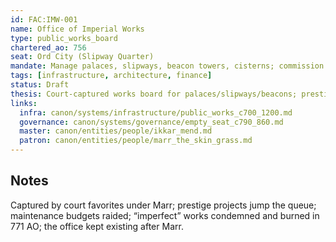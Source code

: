 ```yaml
---
id: FAC:IMW-001
name: Office of Imperial Works
type: public_works_board
chartered_ao: 756
seat: Ord City (Slipway Quarter)
mandate: Manage palaces, slipways, beacon towers, cisterns; commission architectural works.
tags: [infrastructure, architecture, finance]
status: Draft
thesis: Court-captured works board for palaces/slipways/beacons; prestige projects crowd out maintenance in Marr years.
links:
  infra: canon/systems/infrastructure/public_works_c700_1200.md
  governance: canon/systems/governance/empty_seat_c790_860.md
  master: canon/entities/people/ikkar_mend.md
  patron: canon/entities/people/marr_the_skin_grass.md
---
```


## Notes
Captured by court favorites under Marr; prestige projects jump the queue; maintenance budgets raided; “imperfect” works condemned and burned in 771 AO; the office kept existing after Marr.

